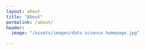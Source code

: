 ```yaml
---
layout: about
title: "About"
permalink: /about/
header:
  image: "/assets/images/data science homepage.jpg"

---
```

